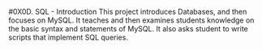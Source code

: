 #0X0D. SQL - Introduction
This project introduces Databases, and then focuses on
MySQL. It teaches and then examines students knowledge
on the basic syntax and statements of MySQL.
It also asks student to write scripts that implement SQL queries. 
